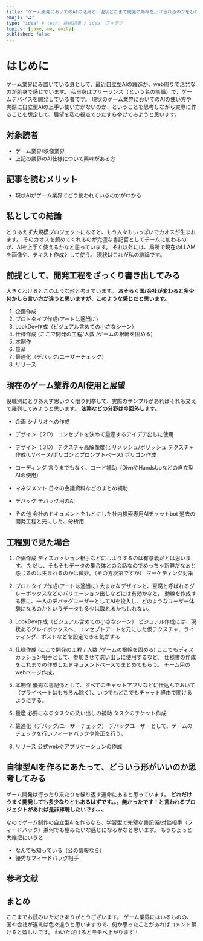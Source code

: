 ```yaml
---
title: "ゲーム開発においてのAIの活用と、現状どこまで開発の効率を上げられるのかをひたすら書いてみる"
emoji: "⛳"
type: "idea" # tech: 技術記事 / idea: アイデア
topics: [game, ue, unity]
published: false
---
```



# はじめに
ゲーム業界にみ置いている身として、最近自立型AIの躍進が、web周りで活発なのが肌身で感じでいます。
私自身はフリーランス（という名の無職）で、ゲームデバイスを開発している者です。
現状のゲーム業界においてのAIの使い方や実際に自立型AIの上手い使い方がないのか、ということを思考しながら実際に作ることを想定して、展望を私の視点でひたすら挙げてみようと思います。

## 対象読者
- ゲーム業界/映像業界
- 上記の業界のAI仕様について興味がある方

## 記事を読むメリット
- 現状AIがゲーム業界でどう使われているのかがわかる

## 私としての結論
とりあえず大規模プロジェクトになると、もう人々もいっぱいでカオスが生まれます。
そのカオスを鎮めてくれるのが完璧な書記官としてチームに加わるのが、AIを上手く使えるかなと思っています。
それ以外には、局所で現在のLLAMを画像や、テキスト作成として使う。
現状はこれが私の結論です。

## 前提として、開発工程をざっくり書き出してみる
大きくわけるとこのような形と考えています。
**おそらく国/会社が変わると多少何かしら言い方が違うと思いますが、このような感じだと思います。**

1. 企画作成
2. プロトタイプ作成(アートは適当に)
3. LookDev作成（ビジュアル含めての小さなシーン）
4. 仕様作成 (ここで開発の工程/人数 /ゲームの根幹を固める)
5. 本制作
6. 量産
7. 最適化（デバッグ/ユーザーチェック）
8. リリース

## 現在のゲーム業界のAI使用と展望
役職別にとりあえず思いつく限り列挙して、実際のサンプルがあればそれも交えて羅列してみようと思います。
**法務などの分野は今回外します。**

- 企画
  シナリオへの作成

- デザイン（２D）
  コンセプトを決めて量産するアイデア出しに使用
  
- デザイン（３D）
  テクスチャ高解像度化
  リメッシュ/ポリッシュ
  テクスチャ作成(UVベース/ポリゴンとプロンプトベース)
  ポリゴン作成
  
- コーディング
  言うまでもなく、コード補助（DivnやHandsUpなどの自立型AIの使用）
  
- マネジメント
  日々の会議資料などのまとめ補助

- デバッグ
  デバッグ用のAI

- その他
  会社のドキュメントをもとにした社内検索専用AIチャットbot
  過去の開発工程と元にした、分析用


## 工程別で見た場合

1. 企画作成
   ディスカッション相手などにしようするのは有意義だとは思います。
   ただし、そもそもデータの集合体との会話なのでめっちゃ新鮮だなぁと感じるのは生まれるのかは微妙。（その方次第ですが）
   マーケティング対策

2. プロトタイプ作成(アートは適当に)
   大まかなデザインと、豆腐と呼ばれるグレーボックスなどのバリエーション出しなどには有効かなと。
   動線を作成する際に、一人のデバッグユーザーとしてAIを投入し、どのようなユーザー体験になるのかというデータも多少は取れるかもしれない。

3. LookDev作成（ビジュアル含めての小さなシーン）
   ビジュアル作成には、現状あるグレイボックスへ、コンセプトアートを元にした仮テクスチャ、ライティング、ポストなどを設定できる気がする

4. 仕様作成 (ここで開発の工程 / 人数 /ゲームの根幹を固める)
   ここでもディスカッション相手として、参加させて洗い出しに使用するなど。
   仕様書の作成をこれまでの作成したドキュメントベースでまとめてもらう。
   チーム用のwebページ作成。

5. 本制作
   優秀な書記係として、すべてのチャットアプリなどに仕込んでおいて（プライベートはもちろん除く）、いつでもどこでもチャット経由で聞けるようにする。

6. 量産
   必要になるタスクの洗い出しの補助
   タスクのチケット作成

7. 最適化（デバッグ/ユーザーチェック）
   デバッグユーザーとして、ゲームのチェックを行いフィードバックや修正を行う。

8. リリース
   公式webやアプリケーションの作成

## 自律型AIを作るにあたって、どういう形がいいのか思考してみる
ゲーム開発は行ったり来たりを繰り返す運命にあると思っています。
**どれだけうまく開発しても多少なりともあるはずです。。。無かったです！と言われるプロジェクトがあれば是非拝聴したいです、、、**

なのでゲーム制作の自立型AIを作るなら、学習型で完璧な書記係/対談相手（フィードバック）兼何でも屋みたいな感じになるかなと思います。
もうちょっと大雑把にいうと

- なんでも知っている（公の情報なら）
- 優秀なフィードバック相手

## 参考文献

## まとめ
ここまでお読みいただきありがとうございます。
ゲーム業界にはいるものの、国や会社が違えば色々違うと思いますので、何か思ったことがあればコメント頂けると嬉しいです。
👍いただけるとモチベ上がります！
